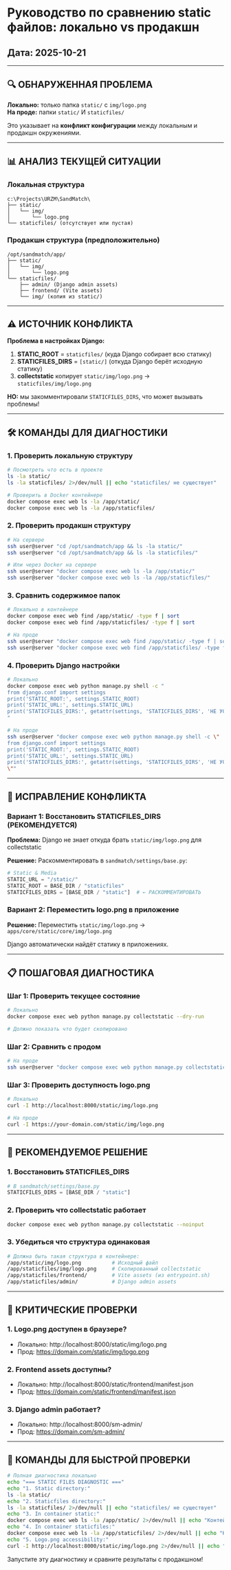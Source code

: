 # Руководство по сравнению static файлов: локально vs продакшн

## Дата: 2025-10-21

---

## 🔍 ОБНАРУЖЕННАЯ ПРОБЛЕМА

**Локально:** только папка `static/` с `img/logo.png`  
**На проде:** папки `static/` И `staticfiles/`

Это указывает на **конфликт конфигурации** между локальным и продакшн окружениями.

---

## 📊 АНАЛИЗ ТЕКУЩЕЙ СИТУАЦИИ

### Локальная структура
```
c:\Projects\URZM\SandMatch\
├── static/
│   └── img/
│       └── logo.png
└── staticfiles/ (отсутствует или пустая)
```

### Продакшн структура (предположительно)
```
/opt/sandmatch/app/
├── static/
│   └── img/
│       └── logo.png
└── staticfiles/
    ├── admin/ (Django admin assets)
    ├── frontend/ (Vite assets)
    └── img/ (копия из static/)
```

---

## ⚠️ ИСТОЧНИК КОНФЛИКТА

**Проблема в настройках Django:**

1. **STATIC_ROOT** = `staticfiles/` (куда Django собирает всю статику)
2. **STATICFILES_DIRS** = `[static/]` (откуда Django берёт исходную статику)
3. **collectstatic** копирует `static/img/logo.png` → `staticfiles/img/logo.png`

**НО:** мы закомментировали `STATICFILES_DIRS`, что может вызывать проблемы!

---

## 🛠️ КОМАНДЫ ДЛЯ ДИАГНОСТИКИ

### 1. Проверить локальную структуру
```bash
# Посмотреть что есть в проекте
ls -la static/
ls -la staticfiles/ 2>/dev/null || echo "staticfiles/ не существует"

# Проверить в Docker контейнере
docker compose exec web ls -la /app/static/
docker compose exec web ls -la /app/staticfiles/
```

### 2. Проверить продакшн структуру
```bash
# На сервере
ssh user@server "cd /opt/sandmatch/app && ls -la static/"
ssh user@server "cd /opt/sandmatch/app && ls -la staticfiles/"

# Или через Docker на сервере
ssh user@server "docker compose exec web ls -la /app/static/"
ssh user@server "docker compose exec web ls -la /app/staticfiles/"
```

### 3. Сравнить содержимое папок
```bash
# Локально в контейнере
docker compose exec web find /app/static/ -type f | sort
docker compose exec web find /app/staticfiles/ -type f | sort

# На проде
ssh user@server "docker compose exec web find /app/static/ -type f | sort"
ssh user@server "docker compose exec web find /app/staticfiles/ -type f | sort"
```

### 4. Проверить Django настройки
```bash
# Локально
docker compose exec web python manage.py shell -c "
from django.conf import settings
print('STATIC_ROOT:', settings.STATIC_ROOT)
print('STATIC_URL:', settings.STATIC_URL)
print('STATICFILES_DIRS:', getattr(settings, 'STATICFILES_DIRS', 'НЕ УСТАНОВЛЕНО'))
"

# На проде
ssh user@server "docker compose exec web python manage.py shell -c \"
from django.conf import settings
print('STATIC_ROOT:', settings.STATIC_ROOT)
print('STATIC_URL:', settings.STATIC_URL)
print('STATICFILES_DIRS:', getattr(settings, 'STATICFILES_DIRS', 'НЕ УСТАНОВЛЕНО'))
\""
```

---

## 🔧 ИСПРАВЛЕНИЕ КОНФЛИКТА

### Вариант 1: Восстановить STATICFILES_DIRS (РЕКОМЕНДУЕТСЯ)

**Проблема:** Django не знает откуда брать `static/img/logo.png` для collectstatic

**Решение:** Раскомментировать в `sandmatch/settings/base.py`:
```python
# Static & Media
STATIC_URL = "/static/"
STATIC_ROOT = BASE_DIR / "staticfiles"
STATICFILES_DIRS = [BASE_DIR / "static"]  # ← РАСКОММЕНТИРОВАТЬ
```

### Вариант 2: Переместить logo.png в приложение

**Решение:** Переместить `static/img/logo.png` → `apps/core/static/core/img/logo.png`

Django автоматически найдёт статику в приложениях.

---

## 📋 ПОШАГОВАЯ ДИАГНОСТИКА

### Шаг 1: Проверить текущее состояние
```bash
# Локально
docker compose exec web python manage.py collectstatic --dry-run

# Должно показать что будет скопировано
```

### Шаг 2: Сравнить с продом
```bash
# На проде
ssh user@server "docker compose exec web python manage.py collectstatic --dry-run"
```

### Шаг 3: Проверить доступность logo.png
```bash
# Локально
curl -I http://localhost:8000/static/img/logo.png

# На проде
curl -I https://your-domain.com/static/img/logo.png
```

---

## 🎯 РЕКОМЕНДУЕМОЕ РЕШЕНИЕ

### 1. Восстановить STATICFILES_DIRS
```python
# В sandmatch/settings/base.py
STATICFILES_DIRS = [BASE_DIR / "static"]
```

### 2. Проверить что collectstatic работает
```bash
docker compose exec web python manage.py collectstatic --noinput
```

### 3. Убедиться что структура одинаковая
```bash
# Должна быть такая структура в контейнере:
/app/static/img/logo.png          # Исходный файл
/app/staticfiles/img/logo.png     # Скопированный collectstatic
/app/staticfiles/frontend/        # Vite assets (из entrypoint.sh)
/app/staticfiles/admin/           # Django admin assets
```

---

## 🚨 КРИТИЧЕСКИЕ ПРОВЕРКИ

### 1. Logo.png доступен в браузере?
- Локально: http://localhost:8000/static/img/logo.png
- Прод: https://domain.com/static/img/logo.png

### 2. Frontend assets доступны?
- Локально: http://localhost:8000/static/frontend/manifest.json
- Прод: https://domain.com/static/frontend/manifest.json

### 3. Django admin работает?
- Локально: http://localhost:8000/sm-admin/
- Прод: https://domain.com/sm-admin/

---

## 📝 КОМАНДЫ ДЛЯ БЫСТРОЙ ПРОВЕРКИ

```bash
# Полная диагностика локально
echo "=== STATIC FILES DIAGNOSTIC ==="
echo "1. Static directory:"
ls -la static/
echo "2. Staticfiles directory:"
ls -la staticfiles/ 2>/dev/null || echo "staticfiles/ не существует"
echo "3. In container static:"
docker compose exec web ls -la /app/static/ 2>/dev/null || echo "Контейнер не запущен"
echo "4. In container staticfiles:"
docker compose exec web ls -la /app/staticfiles/ 2>/dev/null || echo "Контейнер не запущен"
echo "5. Logo.png accessibility:"
curl -I http://localhost:8000/static/img/logo.png 2>/dev/null || echo "Сервер недоступен"
```

Запустите эту диагностику и сравните результаты с продакшном!
